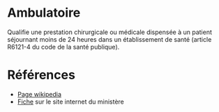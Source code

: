 # Ambulatoire
<!-- SPDX-License-Identifier: MPL-2.0 -->

Qualifie une prestation chirurgicale ou médicale dispensée à un patient séjournant moins de 24 heures dans un établissement de santé (article R6121-4 du code de la santé publique). 

# Références

- [Page wikipedia](https://fr.wikipedia.org/wiki/Ambulatoire)
- [Fiche](https://solidarites-sante.gouv.fr/professionnels/gerer-un-etablissement-de-sante-medico-social/financement/financement-des-etablissements-de-sante-10795/financement-des-etablissements-de-sante-glossaire/article/ambulatoire) sur le site internet du ministère

